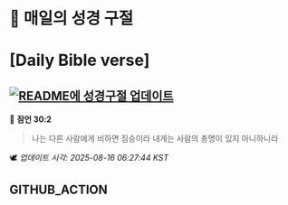# 🙏 매일의 성경 구절
# [Daily Bible verse]
## [![README에 성경구절 업데이트](https://github.com/DONGSUKA/first_test/actions/workflows/update-readme-bible.yml/badge.svg)](https://github.com/DONGSUKA/first_test/actions/workflows/update-readme-bible.yml)
<!-- START_BIBLE_VERSE -->
📖 **잠언 30:2**
> 나는 다른 사람에게 비하면 짐승이라 내게는 사람의 총명이 있지 아니하니라

🕊️ _업데이트 시각: 2025-08-16 06:27:44 KST_
  <!-- END_BIBLE_VERSE -->
## GITHUB_ACTION
